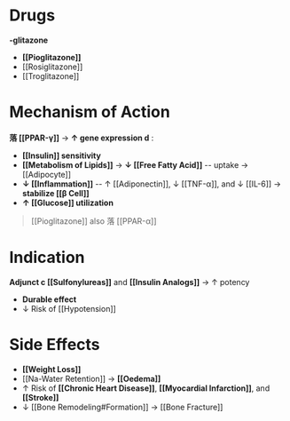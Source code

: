 # Drugs
**-glitazone**
- **[[Pioglitazone]]**
- [[Rosiglitazone]]
- [[Troglitazone]]

# Mechanism of Action
**落 [[PPAR-γ]]** → **↑ gene expression d** :
- **[[Insulin]] sensitivity**
- **[[Metabolism of Lipids]]** → **↓ [[Free Fatty Acid]]** -- uptake -> [[Adipocyte]]
- **↓ [[Inflammation]]** -- ↑ [[Adiponectin]], ↓ [[TNF-α]], and ↓ [[IL-6]] → **stabilize [[β Cell]]**
- **↑ [[Glucose]] utilization** 

> [[Pioglitazone]] also 落 [[PPAR-α]]

# Indication
**Adjunct c [[Sulfonylureas]]** and **[[Insulin Analogs]]** → ↑ potency
- **Durable effect**
- ↓ Risk of [[Hypotension]]

# Side Effects
- **[[Weight Loss]]**
- [[Na-Water Retention]] → **[[Oedema]]**
- ↑ Risk of **[[Chronic Heart Disease]]**, **[[Myocardial Infarction]]**, and **[[Stroke]]**
- ↓ [[Bone Remodeling#Formation]] → [[Bone Fracture]]